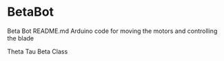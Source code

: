 # BetaBot
Beta Bot README.md
Arduino code for moving the motors and controlling the blade

Theta Tau Beta Class 
